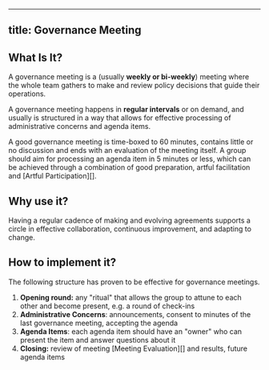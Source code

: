 

---
title: Governance Meeting
---


## What Is It? ###

A governance meeting is a (usually **weekly or bi-weekly**) meeting where the whole team gathers to make and review policy decisions that guide their operations.

A governance meeting happens in __regular intervals__ or on demand, and usually is structured in a way that allows for effective processing of administrative concerns and agenda items. 

A good governance meeting is time-boxed to 60 minutes, contains little or no discussion and ends with an evaluation of the meeting itself. A group should aim for processing an agenda item in 5 minutes or less, which can be achieved through a combination of good preparation, artful facilitation and [Artful Participation][].


##  Why use it? ##

Having a regular cadence of making and evolving agreements supports a circle in effective collaboration, continuous improvement, and adapting to change.


## How to implement it? ##

The following structure has proven to be effective for governance meetings.

1. __Opening round:__ any "ritual" that allows the group to attune to each other and become present, e.g. a round of check-ins
2. __Administrative Concerns__: announcements, consent to minutes of the last governance meeting, accepting  the agenda
3. __Agenda Items__: each agenda item should have an "owner" who can present the item and answer questions about it
4. __Closing:__ review of meeting [Meeting Evaluation][] and results, future agenda items






